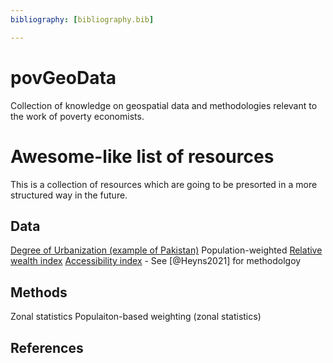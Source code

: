 ```yaml
---
bibliography: [bibliography.bib]

---
```


# povGeoData

Collection of knowledge on geospatial data and methodologies relevant to the work of poverty economists.



# Awesome-like list of resources

This is a collection of resources which are going to be presorted in a more structured way in the future.

## Data

[Degree of Urbanization (example of Pakistan)](https://github.com/worldbank/DoU_Urban/)
Population-weighted [Relative wealth index](https://github.com/worldbank/RWI)
[Accessibility index](https://github.com/worldbank/Accessibility_Index) - See [@Heyns2021] for methodolgoy

## Methods


Zonal statistics
Populaiton-based weighting (zonal statistics)


## References